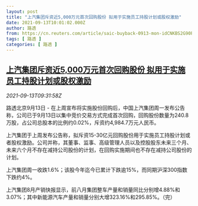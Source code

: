 ```yaml
---
layout: post
title: "上汽集团斥资近5,000万元首次回购股份 拟用于实施员工持股计划或股权激励"
date: 2021-09-13T10:01:02.000Z
author: 路透
from: https://cn.reuters.com/article/saic-buyback-0913-mon-idCNKBS2G90P9
tags: [ 路透 ]
categories: [ 路透 ]
---
```

<!--1631527262000-->
[上汽集团斥资近5,000万元首次回购股份 拟用于实施员工持股计划或股权激励](https://cn.reuters.com/article/saic-buyback-0913-mon-idCNKBS2G90P9)
------

<div>
<div><i>2021-09-13T09:31:58Z</i></div><p>路透北京9月13日 - 在上周宣布将实施股份回购后，中国上汽集团周一发布公告称，公司已于9月13日以集中竞价交易方式完成首次回购，回购股份数量为240.8万股，占公司总股本的比例约0.02%，斥资约4,984.7万元人民币。</p><p>上汽集团于上周发布公告称，拟斥资15-30亿元回购股份用于实施员工持股计划或者股权激励。公司并称，其董事、监事、高级管理人员以及控股股东未来三个月、未来六个月不存在减持公司股份的计划，在回购实施期间也不存在减持公司股份的计划。</p><p>上汽集团周一收跌1.6%；该股今年迄今已累计下跌逾15%，而同期沪深300指数下跌约4%。</p><p>上汽集团8月产销快报显示，前八月集团整车产量和销量同比分别增4.88%和3.07%；其中新能源汽车产量和销量分别大增323.16%和295.85%。（完）</p>
</div>
